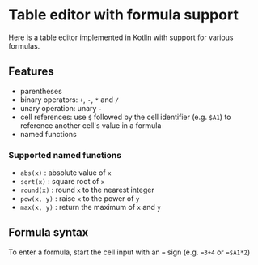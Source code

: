 # Table editor with formula support
Here is a table editor implemented in Kotlin with support for various formulas.

## Features
- parentheses
- binary operators: `+`, `-`, `*` and `/`
- unary operation: unary `-`
- cell references: use `$` followed by the cell identifier (e.g. `$A1`) to reference another cell's value in a formula 
- named functions

### Supported named functions
- `abs(x)` : absolute value of `x`
- `sqrt(x)` : square root of `x`
- `round(x)` : round `x` to the nearest integer
- `pow(x, y)` : raise `x` to the power of `y`
- `max(x, y)` : return the maximum of `x` and `y`

## Formula syntax
To enter a formula, start the cell input with an `=` sign (e.g. `=3+4` or `=$A1*2`)
